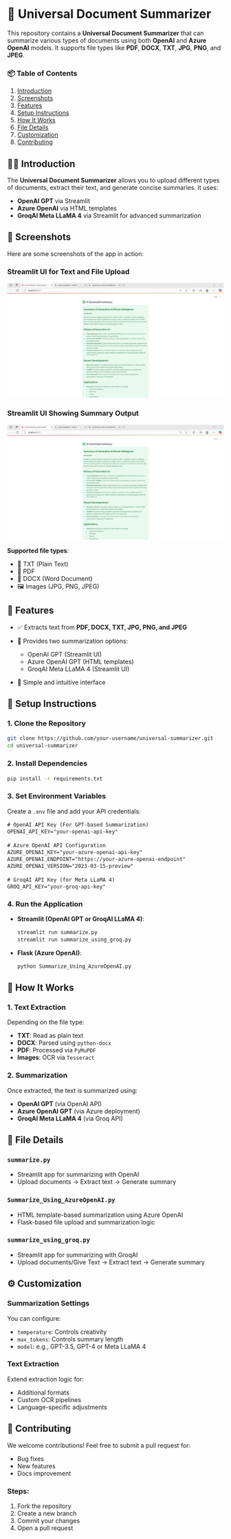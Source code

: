 # 🧠 Universal Document Summarizer

This repository contains a **Universal Document Summarizer** that can summarize various types of documents using both **OpenAI** and **Azure OpenAI** models. It supports file types like **PDF**, **DOCX**, **TXT**, **JPG**, **PNG**, and **JPEG**.


### 📦 Table of Contents

1. [Introduction](#-introduction)
2. [Screenshots](#-screenshots)
3. [Features](#-features)
4. [Setup Instructions](#-setup-instructions)
5. [How It Works](#-how-it-works)
6. [File Details](#-file-details)
7. [Customization](#-customization)
8. [Contributing](#-contributing)


## 🧑‍💻 Introduction

The **Universal Document Summarizer** allows you to upload different types of documents, extract their text, and generate concise summaries. It uses:

* **OpenAI GPT** via Streamlit
* **Azure OpenAI** via HTML templates
* **GroqAI Meta LLaMA 4** via Streamlit for advanced summarization

## 📸 Screenshots

Here are some screenshots of the app in action:

### Streamlit UI for Text and File Upload

![Streamlit Text Upload](assets/groq_summarizer_second.png)

### Streamlit UI Showing Summary Output

![Streamlit Summary Output](assets/groq_summarizer_second.png)


**Supported file types**:

* 📝 TXT (Plain Text)
* 📄 PDF
* 📃 DOCX (Word Document)
* 🖼️ Images (JPG, PNG, JPEG)


## 🌟 Features

* ✅ Extracts text from **PDF, DOCX, TXT, JPG, PNG, and JPEG**
* 🔀 Provides two summarization options:

  * OpenAI GPT (Streamlit UI)
  * Azure OpenAI GPT (HTML templates)
  * GroqAI Meta LLaMA 4 (Streamlit UI)  
* 👡 Simple and intuitive interface


## 🔧 Setup Instructions

### 1. Clone the Repository

```bash
git clone https://github.com/your-username/universal-summarizer.git
cd universal-summarizer
```

### 2. Install Dependencies

```bash
pip install -r requirements.txt
```

### 3. Set Environment Variables

Create a `.env` file and add your API credentials:

```env
# OpenAI API Key (For GPT-based Summarization)
OPENAI_API_KEY="your-openai-api-key"

# Azure OpenAI API Configuration
AZURE_OPENAI_KEY="your-azure-openai-api-key"
AZURE_OPENAI_ENDPOINT="https://your-azure-openai-endpoint"
AZURE_OPENAI_VERSION="2023-03-15-preview"

# GroqAI API Key (for Meta LLaMA 4)
GROQ_API_KEY="your-groq-api-key"
```

### 4. Run the Application

* **Streamlit (OpenAI GPT or GroqAI LLaMA 4)**:

  ```bash
  streamlit run summarize.py
  streamlit run summarize_using_groq.py
  ```

* **Flask (Azure OpenAI)**:

  ```bash
  python Summarize_Using_AzureOpenAI.py
  ```

## 🧹 How It Works

### 1. Text Extraction

Depending on the file type:

* **TXT**: Read as plain text
* **DOCX**: Parsed using `python-docx`
* **PDF**: Processed via `PyMuPDF`
* **Images**: OCR via `Tesseract`

### 2. Summarization

Once extracted, the text is summarized using:

* **OpenAI GPT** (via OpenAI API)
* **Azure OpenAI GPT** (via Azure deployment)
* **GroqAI Meta LLaMA 4** (via Groq API)


## 📂 File Details

### `summarize.py`

* Streamlit app for summarizing with OpenAI
* Upload documents → Extract text → Generate summary

### `Summarize_Using_AzureOpenAI.py`

* HTML template-based summarization using Azure OpenAI
* Flask-based file upload and summarization logic

### `summarize_using_groq.py`
* Streamlit app for summarizing with GroqAI
* Upload documents/Give Text → Extract text → Generate summary

## ⚙️ Customization

### Summarization Settings

You can configure:

* `temperature`: Controls creativity
* `max_tokens`: Controls summary length
* `model`: e.g., GPT-3.5, GPT-4 or Meta LLaMA 4

### Text Extraction

Extend extraction logic for:

* Additional formats
* Custom OCR pipelines
* Language-specific adjustments


## 🎉 Contributing

We welcome contributions!
Feel free to submit a pull request for:

* Bug fixes
* New features
* Docs improvement

### Steps:

1. Fork the repository
2. Create a new branch
3. Commit your changes
4. Open a pull request


